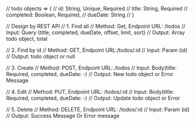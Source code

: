 // todo objects => {
// id: String, Unique, Required
// title: String, Required
// completed: Boolean, Required,
// dueDate: String
// }

// Design by REST API
// 1. Find all
// Method: Get, Endpoint URL: /todos
// Input: Query {title, completed, dueDate, offset, limit, sort}
// Output: Array todo object, total

// 2. Find by id
// Method: GET, Endpoint URL:/todos/:id
// Input: Param (id)
// Output: todo object or null

// 3. Create
// Method: POST, Endpoint URL: /todos
// Input: Body(title: Required, completed, dueDate: -)
// Output: New todo object or Error Message

// 4. Edit
// Method: PUT, Endpoint URL: /todos/:id
// Input: Body(title: Required, completed, dueDate: -)
// Output: Update todo object or Error

// 5. Delete
// Method: DELETE, Endpoint URL: /todos/:id
// Input: Param (id)
// Output: Success Message Or Error message
